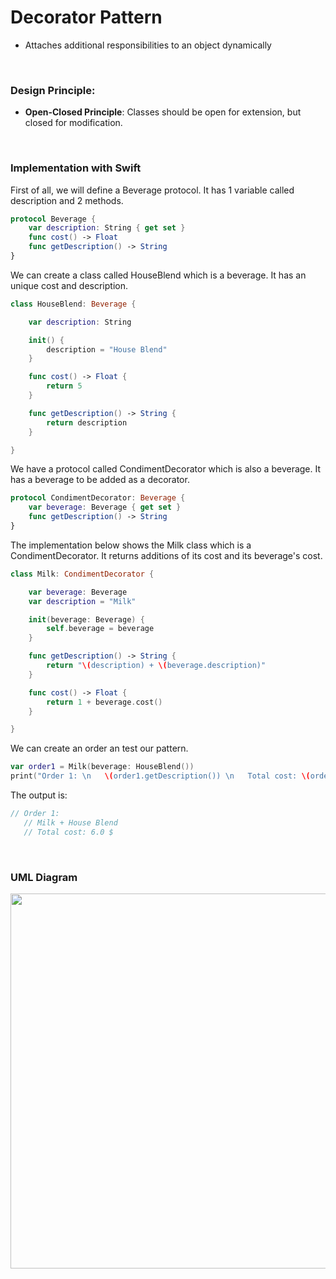 # Decorator Pattern

- Attaches additional responsibilities to an object dynamically


<br>

### Design Principle:

- **Open-Closed Principle**: Classes should be open for extension, but closed for modification.


<br>

### Implementation with Swift

First of all, we will define a Beverage protocol. It has 1 variable called description and 2 methods.

```swift
protocol Beverage {
    var description: String { get set }
    func cost() -> Float
    func getDescription() -> String
}
```

We can create a class called HouseBlend which is a beverage. It has an unique cost and description.

```swift
class HouseBlend: Beverage {

    var description: String

    init() {
        description = "House Blend"
    }

    func cost() -> Float {
        return 5
    }

    func getDescription() -> String {
        return description
    }

}
```

We have a protocol called CondimentDecorator which is also a beverage. It has a beverage to be added as a decorator.

```swift
protocol CondimentDecorator: Beverage {
    var beverage: Beverage { get set }
    func getDescription() -> String
}
```


The implementation below shows the Milk class which is a CondimentDecorator. It returns additions of its cost and its beverage's cost.

```swift
class Milk: CondimentDecorator {

    var beverage: Beverage
    var description = "Milk"

    init(beverage: Beverage) {
        self.beverage = beverage
    }

    func getDescription() -> String {
        return "\(description) + \(beverage.description)"
    }

    func cost() -> Float {
        return 1 + beverage.cost()
    }

}
```

We can create an order an test our pattern.

```swift
var order1 = Milk(beverage: HouseBlend())
print("Order 1: \n   \(order1.getDescription()) \n   Total cost: \(order1.cost()) $", terminator: "")
```

The output is:


```swift
// Order 1: 
   // Milk + House Blend 
   // Total cost: 6.0 $
```

<br>

### UML Diagram

<img src="https://tva1.sinaimg.cn/large/008i3skNgy1gyv0j9lrgxj30yj0u0769.jpg" width="600" />

